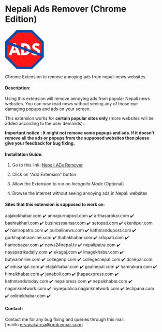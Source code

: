 # Nepali Ads Remover (Chrome Edition)

![Logo](icons/icon128.png)

Chrome Extension to remove annoying ads from nepali news websites.

#### Description:

Using this extension will remove annoying ads from popular Nepali news websites. You can now read news without seeing any of those eye damaging popups and ads on your screen. 

This extension works for **certain popular sites only** (more websites will be added according to the user demands).

**Important notice : It might not remove some popups and ads. If it doesn't remove all the ads or popups from the supposed websites then please give your feedback for bug fixing.**

#### Installation Guide:

1. Go to this link: 
[Nepali ADs Remover](https://chrome.google.com/webstore/detail/nepali-ads-remover/lpfechppbjmfpngpmealhllmnckgninl "Nepali ADs Remover")

2. Click on "Add Extension" button

3. Allow the Extension to run on _Incognito Mode_ (Optional)

4. Browse the internet without seeing annoying ads in Nepali websites

#### Sites that this extension is supposed to work on:

aajakokhabar.com ✔️ 
annapurnapost.com ✔️
arthasarokar.com ✔️ 
baahrakhari.com ✔️ 
businesssansar.com ✔️ 
setopati.com ✔️
ekantipur.com ✔️
hamropatro.com ✔️
purbelinews.com ✔️
kathmandupost.com ✔️
gorkhapatraonline.com ✔️
thahakhabar.com ✔️
ratopati.com ✔️
hamrobazar.com ✔️
news24nepal.tv ✔️
nepalipatra.com ✔️
nayapatrikadaily.com ✔️
ekagaj.com ✔️
imagekhabar.com ✔️
butwalonline.com ✔️
collegenp.com ✔️
collegesnepal.com ✔️
dcnepal.com ✔️
edusanjal.com ✔️
etajakhabar.com ✔️
goalnepal.com ✔️
hamrakura.com ✔️
himalkhabar.com ✔️
janaboli.com ✔️
jhapaexpress.com ✔️
kathmandutoday.com ✔️
nepalpress.com ✔️
nepalkhabar.com ✔️
nagariknetwork.com ✔️
myrepublica.nagariknetwork.com ✔️
techpana.com ✔️
onlinekhabar.com ✔️

#### Contact:

Contact me for any bug fixing and queries through this mail: 
[mailto:nrvanakarma@protonmail.com]
